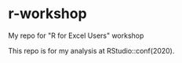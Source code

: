 # r-workshop
My repo for "R for Excel Users" workshop

This repo is for my analysis at RStudio::conf(2020).
